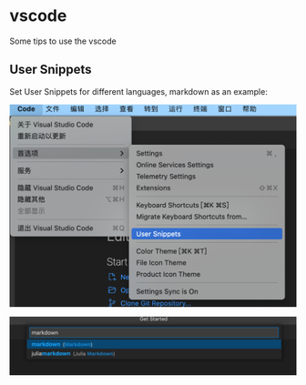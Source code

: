 # vscode
Some tips to use the vscode

## User Snippets
Set User Snippets for different languages, markdown as an example:

![user-snippets](https://github.com/MinpuKang/vscode/blob/main/images/user-snippets1.png?raw=true)

![user-snippets](https://github.com/MinpuKang/vscode/blob/main/images/user-snippets2.png?raw=true)
